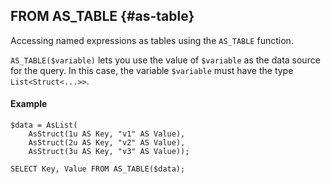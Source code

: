 ## FROM AS_TABLE {#as-table}

Accessing named expressions as tables using the `AS_TABLE` function.

`AS_TABLE($variable)` lets you use the value of `$variable` as the data source for the query. In this case, the variable `$variable` must have the type `List<Struct<...>>`.

#### Example

```yql
$data = AsList(
    AsStruct(1u AS Key, "v1" AS Value),
    AsStruct(2u AS Key, "v2" AS Value),
    AsStruct(3u AS Key, "v3" AS Value));

SELECT Key, Value FROM AS_TABLE($data);
```

